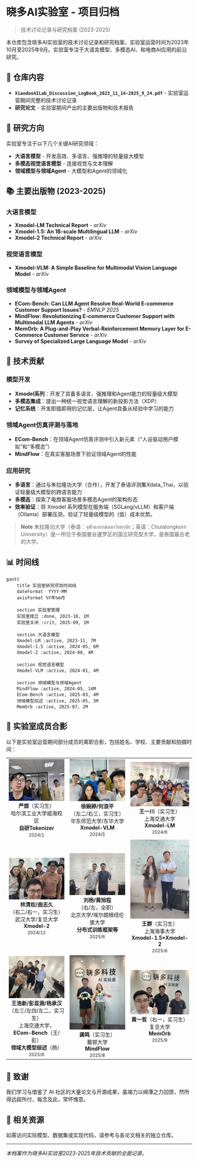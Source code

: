 # 晓多AI实验室 - 项目归档

> 技术讨论记录与研究档案 (2023-2025)

本仓库包含晓多AI实验室的技术讨论记录和研究档案，实验室运营时间为2023年10月至2025年9月。实验室专注于大语言模型、多模态AI、和电商AI应用的前沿研究。

## 📁 仓库内容

- **`XiaoduoAILab_Discussion_LogBook_2023_11_14-2025_9_24.pdf`** - 实验室运营期间完整的技术讨论记录
- **研究论文** - 实验室期间产出的主要出版物和技术报告

## 🎯 研究方向

实验室专注于以下几个关键AI研究领域：

- **大语言模型** - 开发高效、多语言、强推理的轻量级大模型
- **多模态视觉语言模型** - 连接视觉与文本理解
- **领域模型与领域Agent** - 大模型和Agent的领域化

## 📚 主要出版物 (2023-2025)

### 大语言模型
- **Xmodel-LM Technical Report** - *arXiv*
- **Xmodel-1.5: An 1B-scale Multilingual LLM** - *arXiv*
- **Xmodel-2 Technical Report** - *arXiv*

### 视觉语言模型
- **Xmodel-VLM: A Simple Baseline for Multimodal Vision Language Model** - *arXiv*

### 领域模型与领域Agent
- **ECom-Bench: Can LLM Agent Resolve Real-World E-commerce Customer Support Issues?** - *EMNLP 2025*
- **MindFlow: Revolutionizing E-commerce Customer Support with Multimodal LLM Agents** - *arXiv*
- **MemOrb: A Plug-and-Play Verbal-Reinforcement Memory Layer for E-Commerce Customer Service** - *arXiv*
- **Survey of Specialized Large Language Model** - *arXiv*

## 🔬 技术贡献

### 模型开发
- **Xmodel系列**：开发了具备多语言、强推理和Agent能力的轻量级大模型
- **多模态集成**：提出一种统一视觉语言理解的新投影方法（XDP）
- **记忆系统**：开发即插即用的记忆层，让Agent具备从经验中学习的能力

### 领域Agent仿真评测与落地
- **ECom-Bench**：在领域Agent仿真评测中引入新元素（“人设驱动用户模拟”和“多模态”）
- **MindFlow**：在真实客服场景下验证领域Agent的性能

### 应用研究
- **多语言**：通过与朱拉隆功大学（合作），开发了泰语评测集Xdata_Thai，以验证轻量级大模型的跨语言能力
- **多模态**：探索了电商客服场景多模态Agent的架构形态
- **效率验证**：将 Xmodel 系列模型在服务端（SGLang/vLLM）和客户端（Ollama）部署压测，验证了轻量级模型的（低）成本优势。

> **Note**
> 朱拉隆功大学（泰语：จุฬาลงกรณ์มหาวิทยาลัย；英语：Chulalongkorn University）是一所位于泰国曼谷暹罗区的国立研究型大学，是泰国最古老的大学。

## 📊 时间线
```mermaid
gantt
    title 实验室研究项目时间线
    dateFormat  YYYY-MM
    axisFormat %Y年%m月
    
    section 实验室管理
    实验室成立 :done, 2023-10, 1M
    实验室关闭 :crit, 2025-09, 1M
    
    section 大语言模型
    Xmodel-LM :active, 2023-11, 7M
    Xmodel-1.5 :active, 2024-05, 6M
    Xmodel-2 :active, 2024-08, 4M
    
    section 视觉语言模型
    Xmodel-VLM :active, 2024-01, 4M
    
    section 领域模型与领域Agent
    MindFlow :active, 2024-05, 14M
    ECom-Bench :active, 2025-03, 4M
    领域模型综述 :active, 2025-05, 3M
    MemOrb :active, 2025-07, 2M
```

## 📸 实验室成员合影

以下是实验室运营期间部分成员的离职合影，包括姓名、学校、主要贡献和拍摄时间：

<div align="center">

| | | |
|:---:|:---:|:---:|
| <img src="assets/yanyu.jpg" width="200" alt="合影1"><br>**严煜**（实习生）<br>哈尔滨工业大学威海校区<br>**自研Tokenizer**<br><small>2024/1</small> | <img src="assets/xuwanting.jpg" width="200" alt="合影2"><br>**徐婉婷/何浪平**<br>（左二/右三，实习生）<br>华东师范大学/东华大学<br>**Xmodel-VLM**<br><small>2024/5</small> | <img src="assets/wangyichuan.jpg" width="200" alt="合影3"><br>**王一川**（实习生）<br>上海交通大学<br>**Xmodel-LM**<br><small>2024/6</small> |
| <img src="assets/linqingquan.jpg" width="200" alt="合影4"><br>**林清权/曲志久**<br>（右二/右一，实习生）<br>武汉大学/复旦大学<br>**Xmodel-2**<br><small>2024/12</small> | <img src="assets/huangxucheng.jpg" width="200" alt="合影4"><br>**刘杨/黄旭程**<br>（右/左，全职）<br>北京大学/埃尔朗根纽伦堡大学<br>**分布式训练框架等**<br><small>2025/6</small> | <img src="assets/wangqun.jpg" width="200" alt="合影5"><br>**王群**（实习生）<br>上海海事大学<br>**Xmodel-1.5+Xmodel-2**<br><small>2025/6</small> |
| <img src="assets/wanghaoxin.jpg" width="200" alt="合影6"><br>**王浩新/彭显涵/杨承汉**<br>（左三/左四/左二，实习生）<br>上海交通大学，<br>**ECom-Bench**（王/彭）<br>**领域大模型综述**（杨）<br><small>2025/6</small> | <img src="assets/gongming.jpg" width="200" alt="合影9"><br>**龚鸣**（实习生）<br>戴顿大学 <br>**MindFlow**<br><small>2025/8</small> | <img src="assets/huangyizhe.jpg" width="200" alt="合影8"><br>**黄一哲**（右一，实习生）<br>复旦大学<br>**MemOrb**<br><small>2025/9</small> |

</div>


## 🤝 致谢

我们学习与借鉴了 AI 社区的大量论文与开源成果，虽竭力以绵薄之力回馈，然所得远超所付，每念及此，常怀愧意。

## 🔗 相关资源

如需访问实际模型、数据集或实现代码，请参考与各论文相关的独立仓库。

---

*本档案作为晓多AI实验室2023-2025年技术贡献的全面记录。*
